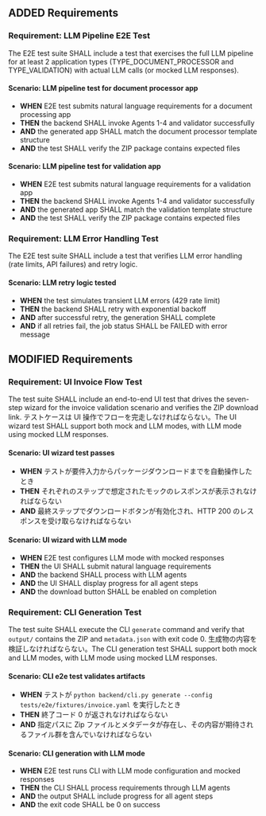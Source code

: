 ## ADDED Requirements

### Requirement: LLM Pipeline E2E Test
The E2E test suite SHALL include a test that exercises the full LLM pipeline for at least 2 application types (TYPE_DOCUMENT_PROCESSOR and TYPE_VALIDATION) with actual LLM calls (or mocked LLM responses).

#### Scenario: LLM pipeline test for document processor app
- **WHEN** E2E test submits natural language requirements for a document processing app
- **THEN** the backend SHALL invoke Agents 1-4 and validator successfully
- **AND** the generated app SHALL match the document processor template structure
- **AND** the test SHALL verify the ZIP package contains expected files

#### Scenario: LLM pipeline test for validation app
- **WHEN** E2E test submits natural language requirements for a validation app
- **THEN** the backend SHALL invoke Agents 1-4 and validator successfully
- **AND** the generated app SHALL match the validation template structure
- **AND** the test SHALL verify the ZIP package contains expected files

### Requirement: LLM Error Handling Test
The E2E test suite SHALL include a test that verifies LLM error handling (rate limits, API failures) and retry logic.

#### Scenario: LLM retry logic tested
- **WHEN** the test simulates transient LLM errors (429 rate limit)
- **THEN** the backend SHALL retry with exponential backoff
- **AND** after successful retry, the generation SHALL complete
- **AND** if all retries fail, the job status SHALL be FAILED with error message

## MODIFIED Requirements

### Requirement: UI Invoice Flow Test
The test suite SHALL include an end-to-end UI test that drives the seven-step wizard for the invoice validation scenario and verifies the ZIP download link. テストケースは UI 操作でフローを完走しなければならない。The UI wizard test SHALL support both mock and LLM modes, with LLM mode using mocked LLM responses.

#### Scenario: UI wizard test passes
- **WHEN** テストが要件入力からパッケージダウンロードまでを自動操作したとき
- **THEN** それぞれのステップで想定されたモックのレスポンスが表示されなければならない
- **AND** 最終ステップでダウンロードボタンが有効化され、HTTP 200 のレスポンスを受け取らなければならない

#### Scenario: UI wizard with LLM mode
- **WHEN** E2E test configures LLM mode with mocked responses
- **THEN** the UI SHALL submit natural language requirements
- **AND** the backend SHALL process with LLM agents
- **AND** the UI SHALL display progress for all agent steps
- **AND** the download button SHALL be enabled on completion

### Requirement: CLI Generation Test
The test suite SHALL execute the CLI `generate` command and verify that `output/` contains the ZIP and `metadata.json` with exit code 0. 生成物の内容を検証しなければならない。The CLI generation test SHALL support both mock and LLM modes, with LLM mode using mocked LLM responses.

#### Scenario: CLI e2e test validates artifacts
- **WHEN** テストが `python backend/cli.py generate --config tests/e2e/fixtures/invoice.yaml` を実行したとき
- **THEN** 終了コード 0 が返されなければならない
- **AND** 指定パスに Zip ファイルとメタデータが存在し、その内容が期待されるファイル群を含んでいなければならない

#### Scenario: CLI generation with LLM mode
- **WHEN** E2E test runs CLI with LLM mode configuration and mocked responses
- **THEN** the CLI SHALL process requirements through LLM agents
- **AND** the output SHALL include progress for all agent steps
- **AND** the exit code SHALL be 0 on success

